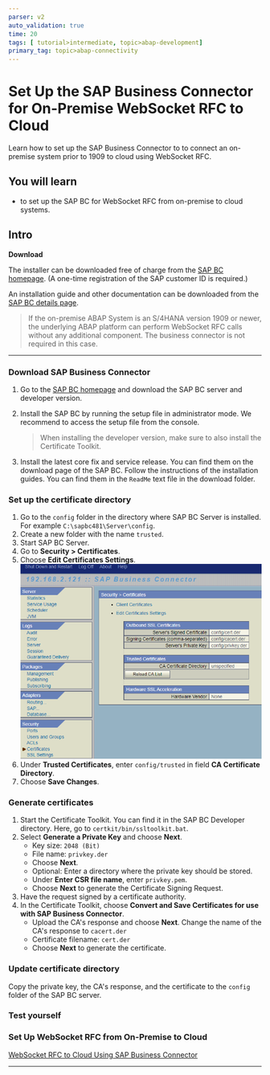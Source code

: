 ```yaml
---
parser: v2
auto_validation: true
time: 20
tags: [ tutorial>intermediate, topic>abap-development]
primary_tag: topic>abap-connectivity
---
```



# Set Up the SAP Business Connector for On-Premise WebSocket RFC to Cloud
<!-- description --> Learn how to set up the SAP Business Connector to to connect an on-premise system prior to 1909 to cloud using WebSocket RFC.

## You will learn
- to set up the SAP BC for WebSocket RFC from on-premise to cloud systems.

## Intro
**Download**

The installer can be downloaded free of charge from the [SAP BC homepage](https://support.sap.com/sbc-download). (A one-time registration of the SAP customer ID is required.)

An installation guide and other documentation can be downloaded from the [SAP BC details page](https://support.sap.com/en/product/connectors/bc/details.html).

> If the on-premise ABAP System is an S/4HANA version 1909 or newer, the underlying ABAP platform can perform WebSocket RFC calls without any additional component. The business connector is not required in this case.

---

### Download SAP Business Connector


1. Go to the [SAP BC homepage](https://support.sap.com/sbc-download) and download the SAP BC server and developer version.
2. Install the SAP BC by running the setup file in administrator mode. We recommend to access the setup file from the console.

    > When installing the developer version, make sure to also install the Certificate Toolkit.

3. Install the latest core fix and service release. You can find them on the download page of the SAP BC. Follow the instructions of the installation guides. You can find them in the `ReadMe` text file in the download folder.



### Set up the certificate directory


1. Go to the `config` folder in the directory where SAP BC Server is installed. For example `C:\sapbc481\Server\config`.
2. Create a new folder with the name `trusted`.
3. Start SAP BC Server.
4. Go to **Security > Certificates**.
5. Choose **Edit Certificates Settings**.
  ![System URL](setupbc1.png)
6. Under **Trusted Certificates**, enter `config/trusted` in field **CA Certificate Directory**.
7. Choose **Save Changes**.



### Generate certificates


1. Start the Certificate Toolkit. You can find it in the SAP BC Developer directory. Here, go to `certkit/bin/ssltoolkit.bat`.
2. Select **Generate a Private Key** and choose **Next**.
    - Key size: `2048 (Bit)`
    - File name: `privkey.der`
    - Choose **Next**.
    - Optional: Enter a directory where the private key should be stored.
    - Under **Enter CSR file name**, enter `privkey.pem`.
    - Choose **Next** to generate the Certificate Signing Request.
3. Have the request signed by a certificate authority.
4. In the Certificate Toolkit, choose **Convert and Save Certificates for use with SAP Business Connector**.
    - Upload the CA's response and choose **Next**. Change the name of the CA's response to `cacert.der`
    - Certificate filename: `cert.der`
    - Choose **Next** to generate the certificate.


### Update certificate directory

Copy the private key, the CA's response, and the certificate to the `config` folder of the SAP BC server.

### Test yourself

### Set Up WebSocket RFC from On-Premise to Cloud

[WebSocket RFC to Cloud Using SAP Business Connector](abap-websocket-rfc-bc)









---
